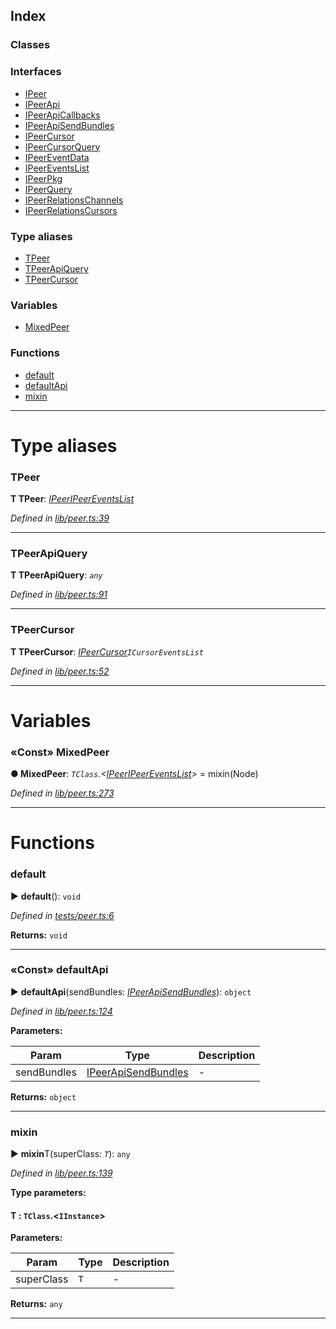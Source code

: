 



## Index

### Classes



### Interfaces

* [IPeer](interfaces/ipeer.md)
* [IPeerApi](interfaces/ipeerapi.md)
* [IPeerApiCallbacks](interfaces/ipeerapicallbacks.md)
* [IPeerApiSendBundles](interfaces/ipeerapisendbundles.md)
* [IPeerCursor](interfaces/ipeercursor.md)
* [IPeerCursorQuery](interfaces/ipeercursorquery.md)
* [IPeerEventData](interfaces/ipeereventdata.md)
* [IPeerEventsList](interfaces/ipeereventslist.md)
* [IPeerPkg](interfaces/ipeerpkg.md)
* [IPeerQuery](interfaces/ipeerquery.md)
* [IPeerRelationsChannels](interfaces/ipeerrelationschannels.md)
* [IPeerRelationsCursors](interfaces/ipeerrelationscursors.md)


### Type aliases

* [TPeer](#tpeer)
* [TPeerApiQuery](#tpeerapiquery)
* [TPeerCursor](#tpeercursor)


### Variables

* [MixedPeer](#mixedpeer)


### Functions

* [default](#default)
* [defaultApi](#defaultapi)
* [mixin](#mixin)



---
# Type aliases
<a id="tpeer"></a>

###  TPeer

**Τ TPeer**:  *[IPeer](interfaces/ipeer.md)[IPeerEventsList](interfaces/ipeereventslist.md)* 

*Defined in [lib/peer.ts:39](https://github.com/AncientSouls/Peer/blob/e61cf1a/src/lib/peer.ts#L39)*





___

<a id="tpeerapiquery"></a>

###  TPeerApiQuery

**Τ TPeerApiQuery**:  *`any`* 

*Defined in [lib/peer.ts:91](https://github.com/AncientSouls/Peer/blob/e61cf1a/src/lib/peer.ts#L91)*





___

<a id="tpeercursor"></a>

###  TPeerCursor

**Τ TPeerCursor**:  *[IPeerCursor](interfaces/ipeercursor.md)`ICursorEventsList`* 

*Defined in [lib/peer.ts:52](https://github.com/AncientSouls/Peer/blob/e61cf1a/src/lib/peer.ts#L52)*





___


# Variables
<a id="mixedpeer"></a>

### «Const» MixedPeer

**●  MixedPeer**:  *`TClass`.<[IPeer](interfaces/ipeer.md)[IPeerEventsList](interfaces/ipeereventslist.md)>*  =  mixin(Node)

*Defined in [lib/peer.ts:273](https://github.com/AncientSouls/Peer/blob/e61cf1a/src/lib/peer.ts#L273)*





___


# Functions
<a id="default"></a>

###  default

► **default**(): `void`



*Defined in [tests/peer.ts:6](https://github.com/AncientSouls/Peer/blob/e61cf1a/src/tests/peer.ts#L6)*





**Returns:** `void`





___

<a id="defaultapi"></a>

### «Const» defaultApi

► **defaultApi**(sendBundles: *[IPeerApiSendBundles](interfaces/ipeerapisendbundles.md)*): `object`



*Defined in [lib/peer.ts:124](https://github.com/AncientSouls/Peer/blob/e61cf1a/src/lib/peer.ts#L124)*



**Parameters:**

| Param | Type | Description |
| ------ | ------ | ------ |
| sendBundles | [IPeerApiSendBundles](interfaces/ipeerapisendbundles.md)   |  - |





**Returns:** `object`





___

<a id="mixin"></a>

###  mixin

► **mixin**T(superClass: *`T`*): `any`



*Defined in [lib/peer.ts:139](https://github.com/AncientSouls/Peer/blob/e61cf1a/src/lib/peer.ts#L139)*



**Type parameters:**

#### T :  `TClass`.<`IInstance`>
**Parameters:**

| Param | Type | Description |
| ------ | ------ | ------ |
| superClass | `T`   |  - |





**Returns:** `any`





___


